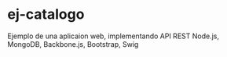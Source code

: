 # ej-catalogo
<p>
Ejemplo de una aplicaion web, implementando API REST Node.js, MongoDB, Backbone.js, Bootstrap, Swig
<p>